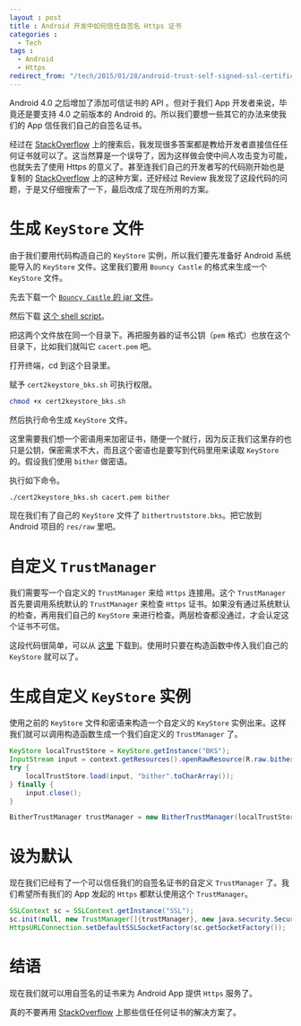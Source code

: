 ```yaml
---
layout : post
title : Android 开发中如何信任自签名 Https 证书
categories : 
  - Tech
tags : 
  - Android
  - Https
redirect_from: "/tech/2015/01/28/android-trust-self-signed-ssl-certificate/"
---
```


Android 4.0 之后增加了添加可信证书的 API 。但对于我们 App 开发者来说，毕竟还是要支持 4.0 之前版本的 Android 的。所以我们要想一些其它的办法来使我们的 App 信任我们自己的自签名证书。

经过在 [StackOverflow] 上的搜索后，我发现很多答案都是教给开发者直接信任任何证书就可以了。这当然算是一个误导了，因为这样做会使中间人攻击变为可能，也就失去了使用 Https 的意义了。甚至连我们自己的开发者写的代码刚开始也是复制的 [StackOverflow] 上的这种方案，还好经过 Review 我发现了这段代码的问题，于是又仔细搜索了一下，最后改成了现在所用的方案。

<!-- more -->

# 生成 `KeyStore` 文件

由于我们要用代码构造自己的 `KeyStore` 实例，所以我们要先准备好 Android 系统能导入的 `KeyStore` 文件。这里我们要用 `Bouncy Castle` 的格式来生成一个 `KeyStore` 文件。

先去下载一个 [`Bouncy Castle` 的 jar 文件](http://www.bouncycastle.org/download/bcprov-jdk15on-146.jar)。

然后下载 [这个 shell script](https://github.com/bither/bitherj/raw/master/scripts/cert2keystore_bks.sh)。

把这两个文件放在同一个目录下。再把服务器的证书公钥（`pem` 格式）也放在这个目录下，比如我们就叫它 `cacert.pem` 吧。

打开终端，cd 到这个目录里。

赋予 `cert2keystore_bks.sh` 可执行权限。

~~~ bash
chmod +x cert2keystore_bks.sh
~~~

然后执行命令生成 `KeyStore` 文件。

这里需要我们想一个密语用来加密证书，随便一个就行，因为反正我们这里存的也只是公钥，保密需求不大，而且这个密语也是要写到代码里用来读取 `KeyStore` 的。假设我们使用 `bither` 做密语。

执行如下命令。

~~~ bash
./cert2keystore_bks.sh cacert.pem bither
~~~

现在我们有了自己的 `KeyStore` 文件了 `bithertruststore.bks`。把它放到 Android 项目的 `res/raw` 里吧。

# 自定义 `TrustManager`

我们需要写一个自定义的 `TrustManager` 来给 `Https` 连接用。这个 `TrustManager` 首先要调用系统默认的 `TrustManager` 来检查 `Https` 证书。如果没有通过系统默认的检查，再用我们自己的 `KeyStore` 来进行检查。两层检查都没通过，才会认定这个证书不可信。

这段代码很简单，可以从 [这里](https://github.com/bither/bitherj/raw/master/bitherj/src/main/java/net/bither/bitherj/api/BitherTrustManager.java) 下载到。使用时只要在构造函数中传入我们自己的 `KeyStore` 就可以了。

# 生成自定义 `KeyStore` 实例

使用之前的 `KeyStore` 文件和密语来构造一个自定义的 `KeyStore` 实例出来。这样我们就可以调用构造函数生成一个我们自定义的 `TrustManager` 了。

~~~ java
KeyStore localTrustStore = KeyStore.getInstance("BKS");
InputStream input = context.getResources().openRawResource(R.raw.bithertruststore);
try {
    localTrustStore.load(input, "bither".toCharArray());
} finally {
    input.close();
}

BitherTrustManager trustManager = new BitherTrustManager(localTrustStore);
~~~

# 设为默认

现在我们已经有了一个可以信任我们的自签名证书的自定义 `TrustManager` 了。我们希望所有我们的 App 发起的 `Https` 都默认使用这个 `TrustManager`。

~~~ java
SSLContext sc = SSLContext.getInstance("SSL");
sc.init(null, new TrustManager[]{trustManager}, new java.security.SecureRandom());
HttpsURLConnection.setDefaultSSLSocketFactory(sc.getSocketFactory());
~~~

# 结语

现在我们就可以用自签名的证书来为 Android App 提供 `Https` 服务了。

真的不要再用 [StackOverflow] 上那些信任任何证书的解决方案了。

[StackOverflow]: http://stackoverflow.com
